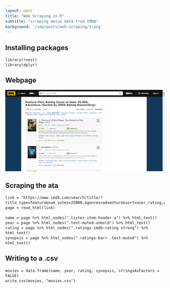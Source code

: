 ```yaml
---
layout: post
title: "Web Scraping in R"
subtitle: "scraping moive data from IMDB"
background: '/img/posts/web-scraping/1.png'
---
```



## Installing packages
```
library(rvest)
library(dplyr)
```
## Webpage
![IMDB page](/img/posts/web-scraping/imdb_screenshot.png)

## Scraping the ata
```
link = "https://www.imdb.com/search/title/?title_type=feature&num_votes=25000,&genres=adventure&sort=user_rating,desc"
page = read_html(link)

name = page %>% html_nodes(".lister-item-header a") %>% html_text()
year = page %>% html_nodes(".text-muted.unbold") %>% html_text()
rating = page %>% html_nodes(".ratings-imdb-rating strong") %>% html_text()
synopsis = page %>% html_nodes(".ratings-bar+ .text-muted") %>% html_text()
```
## Writing to a .csv
```
movies = data.frame(name, year, rating, synopsis, stringsAsFactors = FALSE)
write.csv(movies, "movies.csv")
```